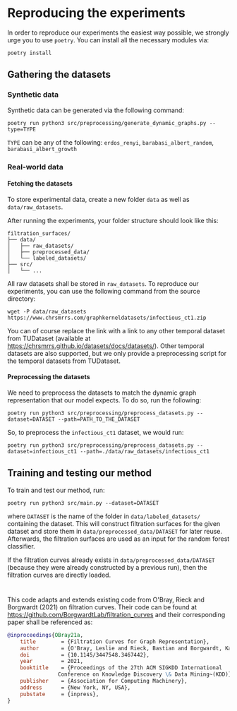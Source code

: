# Reproducing the experiments
In order to reproduce our experiments the easiest way possible, we strongly urge you to use `poetry`. You can install all the necessary modules via:

    poetry install

## Gathering the datasets

### Synthetic data
Synthetic data can be generated via the following command:

    poetry run python3 src/preprocessing/generate_dynamic_graphs.py --type=TYPE

`TYPE` can be any of the following: `erdos_renyi`, `barabasi_albert_random`, `barabasi_albert_growth`
### Real-world data
#### Fetching the datasets
To store experimental data, create a new folder `data` as well as `data/raw_datasets`. 

After running the experiments, your folder structure should look like this:

```
filtration_surfaces/
├── data/
│   ├── raw_datasets/
│   ├── preprocessed_data/
│   └── labeled_datasets/
├── src/
│   └── ...
```

All raw datasets shall be stored in `raw_datasets`. To reproduce our experiments, you can use the following command from the source directory:

    wget -P data/raw_datasets https://www.chrsmrrs.com/graphkerneldatasets/infectious_ct1.zip

You can of course replace the link with a link to any other temporal dataset from TUDataset (available at https://chrsmrrs.github.io/datasets/docs/datasets/). Other temporal datasets are also supported, but we only provide a preprocessing script for the temporal datasets from TUDataset.

#### Preprocessing the datasets
We need to preprocess the datasets to match the dynamic graph representation that our model expects. To do so, run the following:

    poetry run python3 src/preprocessing/preprocess_datasets.py --dataset=DATASET --path=PATH_TO_THE_DATASET

So, to preprocess the `infectious_ct1` dataset, we would run:

    poetry run python3 src/preprocessing/preprocess_datasets.py --dataset=infectious_ct1 --path=./data/raw_datasets/infectious_ct1

## Training and testing our method
To train and test our method, run:

    poetry run python3 src/main.py --dataset=DATASET

where `DATASET` is the name of the folder in `data/labeled_datasets/` containing the dataset. This will construct filtration surfaces for the given dataset and store them in `data/preprocessed_data/DATASET` for later reuse. Afterwards, the filtration surfaces are used as an input for the random forest classifier. 

If the filtration curves already exists in `data/preprocessed_data/DATASET` (because they were already constructed by a previous run), then the filtration curves are directly loaded.

# 
This code adapts and extends existing code from O'Bray, Rieck and Borgwardt (2021) on filtration curves. Their code can be found at https://github.com/BorgwardtLab/filtration_curves and their corresponding paper shall be referenced as:

```bibtex
@inproceedings{OBray21a,
    title        = {Filtration Curves for Graph Representation},
    author       = {O'Bray, Leslie and Rieck, Bastian and Borgwardt, Karsten},
    doi          = {10.1145/3447548.3467442},
    year         = 2021,
    booktitle    = {Proceedings of the 27th ACM SIGKDD International
                Conference on Knowledge Discovery \& Data Mining~(KDD)},
    publisher    = {Association for Computing Machinery},
    address      = {New York, NY, USA},
    pubstate     = {inpress},
}
```